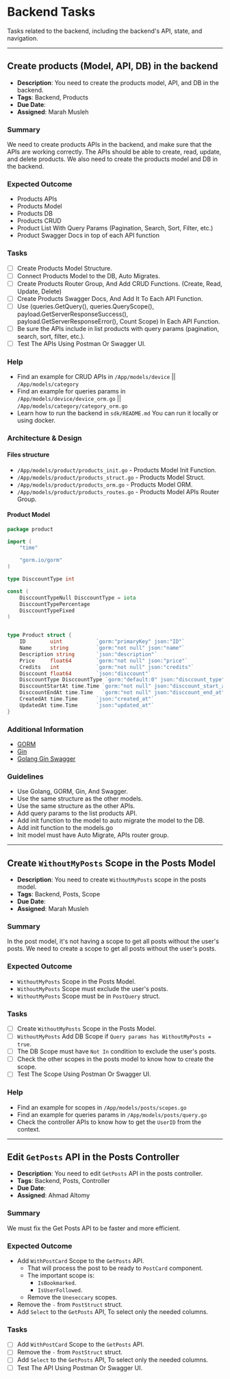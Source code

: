 # Backend Tasks

Tasks related to the backend, including the backend's API, state, and navigation.

---

## Create products (Model, API, DB) in the backend

- **Description**: You need to create the products model, API, and DB in the backend.
- **Tags**: Backend, Products
- **Due Date**:
- **Assigned**: Marah Musleh

### Summary

We need to create products APIs in the backend, and make sure that the APIs are working correctly.
The APIs should be able to create, read, update, and delete products.
We also need to create the products model and DB in the backend.

### Expected Outcome

- Products APIs
- Products Model
- Products DB
- Products CRUD
- Product List With Query Params (Pagination, Search, Sort, Filter, etc.)
- Product Swagger Docs in top of each API function

### Tasks

- [ ] Create Products Model Structure.
- [ ] Connect Products Model to the DB, Auto Migrates.
- [ ] Create Products Router Group, And Add CRUD Functions. (Create, Read, Update, Delete)
- [ ] Create Products Swagger Docs, And Add It To Each API Function.
- [ ] Use (queries.GetQuery(), queries.QueryScope(), payload.GetServerResponseSuccess(),
  payload.GetServerResponseError(), Count Scope) In Each API Function.
- [ ] Be sure the APIs include in list products with query params (pagination, search, sort, filter, etc.).
- [ ] Test The APIs Using Postman Or Swagger UI.

### Help

- Find an example for CRUD APIs in `/App/models/device` || `/App/models/category`
- Find an example for queries params
  in `/App/models/device/device_orm.go` || `/App/models/category/category_orm.go`
- Learn how to run the backend in `sdk/README.md` You can run it locally or using docker.

### Architecture & Design

#### Files structure

- `/App/models/product/products_init.go` - Products Model Init Function.
- `/App/models/product/products_struct.go` - Products Model Struct.
- `/App/models/product/products_orm.go` - Products Model ORM.
- `/App/models/product/products_routes.go` - Products Model APIs Router Group.

#### Product Model

```go title="products_struct.go"
package product

import (
    "time"

    "gorm.io/gorm"
)

type DisccountType int

const (
    DisccountTypeNull DisccountType = iota
    DisccountTypePercentage
    DisccountTypeFixed
)


type Product struct {
    ID        uint           `gorm:"primaryKey" json:"ID"`
    Name      string         `gorm:"not null" json:"name"`
    Description string       `json:"description"`
    Price     float64        `gorm:"not null" json:"price"`
    Credits   int            `gorm:"not null" json:"credits"`
    Disccount float64        `json:"disccount"`
    DisccountType DisccountType `gorm:"default:0" json:"disccount_type"`
    DisccountStartAt time.Time `gorm:"not null" json:"disccount_start_at"`
    DisccountEndAt time.Time   `gorm:"not null" json:"disccount_end_at"`
    CreatedAt time.Time      `json:"created_at"`
    UpdatedAt time.Time      `json:"updated_at"`
} 
```

### Additional Information

- [GORM](https://gorm.io/)
- [Gin](https://gin-gonic.com/)
- [Golang Gin Swagger](https://github.com/swaggo/gin-swagger)

### Guidelines

- Use Golang, GORM, Gin, And Swagger.
- Use the same structure as the other models.
- Use the same structure as the other APIs.
- Add query params to the list products API.
- Add init function to the model to auto migrate the model to the DB.
- Add init function to the models.go
- Init model must have Auto Migrate, APIs router group.

---

## Create `WithoutMyPosts` Scope in the Posts Model

- **Description**: You need to create `WithoutMyPosts` scope in the posts model.
- **Tags**: Backend, Posts, Scope
- **Due Date**:
- **Assigned**: Marah Musleh

### Summary

In the post model, it's not having a scope to get all posts without the user's posts.
We need to create a scope to get all posts without the user's posts.

### Expected Outcome

- `WithoutMyPosts` Scope in the Posts Model.
- `WithoutMyPosts` Scope must exclude the user's posts.
- `WithoutMyPosts` Scope must be in `PostQuery` struct.

### Tasks

- [ ] Create `WithoutMyPosts` Scope in the Posts Model.
- [ ] `WithoutMyPosts` Add DB Scope if `Query params has WithoutMyPosts = true`.
- [ ] The DB Scope must have `Not In` condition to exclude the user's posts.
- [ ] Check the other scopes in the posts model to know how to create the scope.
- [ ] Test The Scope Using Postman Or Swagger UI.

### Help

- Find an example for scopes in `/App/models/posts/scopes.go`
- Find an example for queries params in `/App/models/posts/query.go`
- Check the controller APIs to know how to get the `UserID` from the context.

--- 

## Edit `GetPosts` API in the Posts Controller

- **Description**: You need to edit `GetPosts` API in the posts controller.
- **Tags**: Backend, Posts, Controller
- **Due Date**:
- **Assigned**: Ahmad Altomy

### Summary

We must fix the Get Posts API to be faster and more efficient.

### Expected Outcome

- Add `WithPostCard` Scope to the `GetPosts` API.
    - That will process the post to be ready to `PostCard` component.
    - The important scope is:
        - `IsBookmarked`.
        - `IsUserFollowed`.
    - Remove the `Uneseccary` scopes.
- Remove the `-` from `PostStruct` struct.
- Add `Select` to the `GetPosts` API, To select only the needed columns.

### Tasks

- [ ] Add `WithPostCard` Scope to the `GetPosts` API.
- [ ] Remove the `-` from `PostStruct` struct.
- [ ] Add `Select` to the `GetPosts` API, To select only the needed columns.
- [ ] Test The API Using Postman Or Swagger UI.
